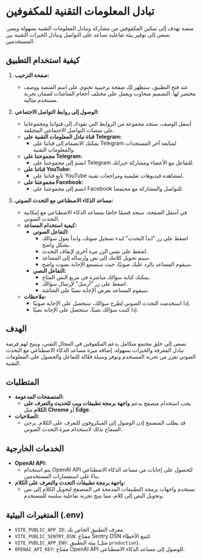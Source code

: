 # تبادل المعلومات التقنية للمكفوفين

منصة تهدف إلى تمكين المكفوفين من مشاركة وتبادل المعلومات التقنية بسهولة ويسر. نسعى إلى توفير بيئة تفاعلية تساعد على التواصل وتبادل الخبرات التقنية بين المستخدمين.

## كيفية استخدام التطبيق

1. **صفحة الترحيب:**
   - عند فتح التطبيق، ستظهر لك صفحة ترحيبية تحتوي على اسم المنصة ووصف مختصر لها. التصميم متجاوب ويعمل على مختلف أحجام الشاشات لضمان تجربة مستخدم مثالية.

2. **الوصول إلى روابط التواصل الاجتماعي:**
   - أسفل الوصف، ستجد مجموعة من الروابط التي تقودك إلى قنواتنا ومجموعاتنا على منصات التواصل الاجتماعي المختلفة.
   - **قناة تبادل المعلومات التقنية على Telegram:**
     - يمكنك الانضمام إلى قناتنا على Telegram لمتابعة آخر المستجدات والمعلومات التقنية.
   - **مجموعتنا على Telegram:**
     - انضم إلى مجموعتنا على Telegram للتفاعل مع الأعضاء ومشاركة خبراتك.
   - **قناتنا على YouTube:**
     - تابع قناتنا على YouTube لمشاهدة فيديوهات تعليمية ومراجعات تقنية.
   - **مجموعتنا على Facebook:**
     - انضم إلى مجموعتنا على Facebook للتواصل والمشاركة مع مجتمعنا.

3. **مساعد الذكاء الاصطناعي مع التحدث الصوتي:**
   - في أسفل الصفحة، ستجد قسمًا خاصًا بمساعد الذكاء الاصطناعي مع إمكانية التحدث الصوتي.
   - **كيفية استخدام المساعد:**
     - **التفاعل الصوتي:**
       - اضغط على زر "ابدأ التحدث" لبدء تسجيل صوتك، وابدأ بقول سؤالك بشكل واضح.
       - اضغط على نفس الزر مرة أخرى لإيقاف التحدث.
       - سيتم تحويل كلامك إلى نص وإرساله إلى المساعد.
       - سيقوم المساعد بالرد عليك صوتيًا، حيث ستسمع الإجابة بصوت واضح.
     - **التفاعل النصي:**
       - يمكنك كتابة سؤالك مباشرة في مربع النص المتاح.
       - اضغط على زر "أرسل" لإرسال سؤالك.
       - سيقوم المساعد بعرض الإجابة نصيًا على الشاشة.
   - **ملاحظات:**
     - إذا استخدمت التحدث الصوتي لطرح سؤالك، ستحصل على الإجابة صوتيًا.
     - إذا كتبت سؤالك نصيًا، ستحصل على الإجابة نصيًا.

## الهدف

نسعى إلى خلق مجتمع متكامل يدعم المكفوفين في المجال التقني، ويتيح لهم فرصة تبادل المعرفة والخبرات بسهولة. إضافة ميزة مساعد الذكاء الاصطناعي مع التحدث الصوتي تعزز من تجربة المستخدم وتوفر وسيلة فعّالة للتفاعل والحصول على المعلومات التقنية.

## المتطلبات

- **المتصفحات المدعومة:**
  - يجب استخدام متصفح يدعم **واجهة برمجة تطبيقات ويب للحديث والتعرف على الكلام** مثل **Chrome** أو **Edge**.
- **الصلاحيات:**
  - قد يطلب المتصفح إذن الوصول إلى الميكروفون للتعرف على الكلام. يرجى السماح بذلك لاستخدام ميزة التحدث الصوتي.

## الخدمات الخارجية

- **OpenAI API:**
  - يتم استخدام OpenAI API للحصول على إجابات من مساعد الذكاء الاصطناعي بناءً على استفسارات المستخدمين.
- **واجهة برمجة تطبيقات التحدث والتعرف على الكلام:**
  - نستخدم واجهات برمجة التطبيقات المدمجة في المتصفح لتحويل الكلام إلى نص وتحويل النص إلى كلام، مما يتيح تجربة تفاعلية سلسة للمستخدم.

## المتغيرات البيئية (.env)

- `VITE_PUBLIC_APP_ID`: معرف التطبيق الخاص بك.
- `VITE_PUBLIC_SENTRY_DSN`: مفتاح Sentry DSN لتتبع الأخطاء.
- `VITE_PUBLIC_APP_ENV`: بيئة التطبيق (مثل `production`).
- `OPENAI_API_KEY`: مفتاح OpenAI API للوصول إلى مساعد الذكاء الاصطناعي.
